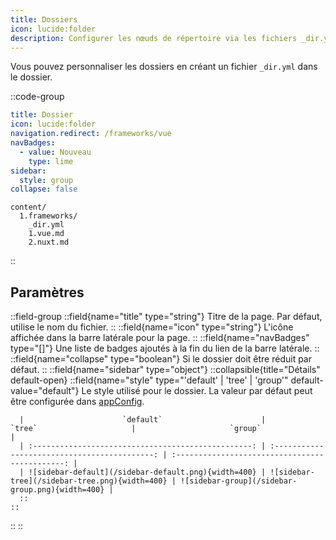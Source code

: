 ```yaml
---
title: Dossiers
icon: lucide:folder
description: Configurer les nœuds de répertoire via les fichiers _dir.yml.
---
```


Vous pouvez personnaliser les dossiers en créant un fichier `_dir.yml` dans le dossier.

::code-group
```yml [_dir.yml]
title: Dossier
icon: lucide:folder
navigation.redirect: /frameworks/vue
navBadges:
  - value: Nouveau
    type: lime
sidebar:
  style: group
collapse: false
```
```[Structure du répertoire]
content/
  1.frameworks/
    _dir.yml
    1.vue.md
    2.nuxt.md
```
::

## Paramètres

::field-group
  ::field{name="title" type="string"}
  Titre de la page. Par défaut, utilise le nom du fichier.
  ::
  ::field{name="icon" type="string"}
  L'icône affichée dans la barre latérale pour la page.
  ::
  ::field{name="navBadges" type="[]"}
  Une liste de badges ajoutés à la fin du lien de la barre latérale.
  ::
  ::field{name="collapse" type="boolean"}
  Si le dossier doit être réduit par défaut.
  ::
  ::field{name="sidebar" type="object"}
    ::collapsible{title="Détails" default-open}
      ::field{name="style" type="'default' | 'tree' | 'group'" default-value="default"}
      Le style utilisé pour le dossier. La valeur par défaut peut être configurée dans [appConfig](/api/configuration/shadcn-docs#aside).

      |                      `default`                      |                    `tree`                     |                     `group`                     |
      | :-------------------------------------------------: | :-------------------------------------------: | :---------------------------------------------: |
      | ![sidebar-default](/sidebar-default.png){width=400} | ![sidebar-tree](/sidebar-tree.png){width=400} | ![sidebar-group](/sidebar-group.png){width=400} |
      ::
    ::
  ::
::
